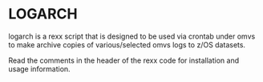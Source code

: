 # LOGARCH

logarch is a rexx script that is designed to be used via crontab under omvs to 
make archive copies of various/selected omvs logs to z/OS datasets.

Read the comments in the header of the rexx code for installation and usage
information.
